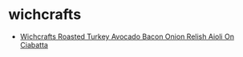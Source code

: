 # wichcrafts

 * [Wichcrafts Roasted Turkey Avocado Bacon Onion Relish Aioli On Ciabatta](../index/w/wichcrafts-roasted-turkey-avocado-bacon-onion-relish-aioli-on-ciabatta-236737.json)
